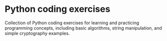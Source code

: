 # Python coding exercises
Collection of Python coding exercises for learning and practicing programming concepts, including basic algorithms, string manipulation, and simple cryptography examples.
